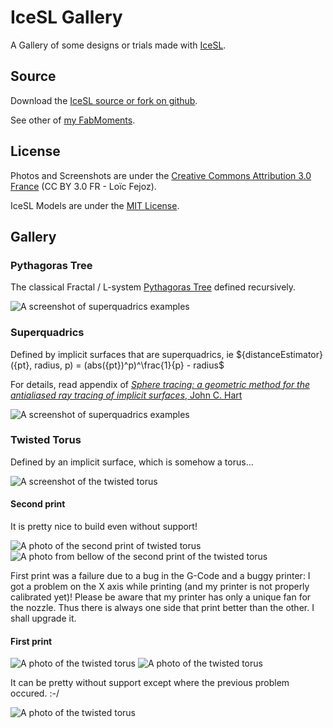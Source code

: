 IceSL Gallery
=============

A Gallery of some designs or trials made with [IceSL](http://www.loria.fr/~slefebvr/icesl/).

## Source

Download the [IceSL source or fork on github](https://github.com/loic-fejoz/loic-fejoz-fabmoments/tree/master/icesl-gallery).

See other of [my FabMoments](https://github.com/loic-fejoz/loic-fejoz-fabmoments/tree/master/).

## License

Photos and Screenshots are under the [Creative Commons Attribution 3.0 France](https://creativecommons.org/licenses/by/3.0/fr/) (CC BY 3.0 FR - Loïc Fejoz).

IceSL Models are under the [MIT License](http://opensource.org/licenses/MIT).

## Gallery

### Pythagoras Tree

The classical Fractal / L-system [Pythagoras Tree](http://en.wikipedia.org/wiki/L-system#Example_2:_Pythagoras_Tree) defined recursively.

![A screenshot of superquadrics examples](pythagoras-tree-0000.png?raw=true)

### Superquadrics

Defined by implicit surfaces that are superquadrics, ie ${distanceEstimator}({pt}, radius, p) = (abs({pt})^p)^\frac{1}{p} - radius$

For details, read appendix of [_Sphere tracing: a geometric method for the antialiased ray tracing of implicit surfaces_, John C. Hart](http://graphics.cs.illinois.edu/sites/default/files/zeno.pdf)

![A screenshot of superquadrics examples](superquadrics-0000.png?raw=true)

### Twisted Torus

Defined by an implicit surface, which is somehow a torus...

![A screenshot of the twisted torus](twisted-0000.png?raw=true)

#### Second print

It is pretty nice to build even without support!

![A photo of the second print of twisted torus](twisted-0006.jpg?raw=true)
![A photo from bellow of the second print of the twisted torus](twisted-0010.jpg?raw=true)

First print was a failure due to a bug in the G-Code and a buggy printer: I got a problem on the X axis while printing (and my printer is not properly calibrated yet)!
Please be aware that my printer has only a unique fan for the nozzle. Thus there is always one side that print better than the other. I shall upgrade it.

#### First print

![A photo of the twisted torus](IMG_1371-resized.jpg?raw=true)
![A photo of the twisted torus](IMG_1373-resized.jpg?raw=true)

It can be pretty without support except where the previous problem occured. :-/

![A photo of the twisted torus](IMG_1377-resized.jpg?raw=true)
